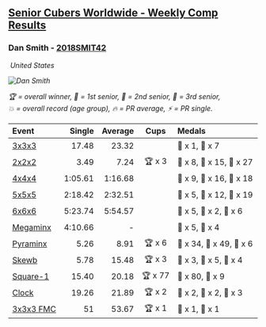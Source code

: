 <style>table {white-space: nowrap;}</style>
<link rel="stylesheet" type="text/css" href="/scw-comp/css/flags.css" />

## [Senior Cubers Worldwide - Weekly Comp Results](/scw-comp/results/)
### Dan Smith - [2018SMIT42](https://www.worldcubeassociation.org/persons/2018SMIT42)

<i class="flag flag-US" />&nbsp;United States

![Dan Smith](1570678334.png)

<span style="white-space: nowrap;">🏆 = overall winner</span>, <span style="white-space: nowrap;">🥇 = 1st senior</span>, <span style="white-space: nowrap;">🥈 = 2nd senior</span>, <span style="white-space: nowrap;">🥉 = 3rd senior</span>, <span style="white-space: nowrap;">💥 = overall record (age group)</span>, <span style="white-space: nowrap;">🔥 = PR average</span>, <span style="white-space: nowrap;">⚡ = PR single</span>.

| Event | Single | Average | Cups | Medals | Achievements|
| :-- | --: | --: | :--: | :-- | :-- |
| [3x3x3](333.md) | 17.48 | 23.32 |  | 🥈 x 1, 🥉 x 7 | 💥 x 2, 🔥 x 13, ⚡ x 10 |
| [2x2x2](222.md) | 3.49 | 7.24 | 🏆 x 3 | 🥇 x 8, 🥈 x 15, 🥉 x 27 | 💥 x 4, 🔥 x 5, ⚡ x 7 |
| [4x4x4](444.md) | 1:05.61 | 1:16.68 |  | 🥇 x 9, 🥈 x 16, 🥉 x 18 | 💥 x 1, 🔥 x 11, ⚡ x 6 |
| [5x5x5](555.md) | 2:18.42 | 2:32.51 |  | 🥇 x 5, 🥈 x 12, 🥉 x 19 | 💥 x 1, 🔥 x 3, ⚡ x 3 |
| [6x6x6](666.md) | 5:23.74 | 5:54.57 |  | 🥇 x 5, 🥈 x 2, 🥉 x 6 | 💥 x 1, 🔥 x 1, ⚡ x 2 |
| [Megaminx](minx.md) | 4:10.66 | - |  | 🥈 x 5, 🥉 x 4 | ⚡ x 5 |
| [Pyraminx](pyram.md) | 5.26 | 8.91 | 🏆 x 6 | 🥇 x 34, 🥈 x 49, 🥉 x 6 | 💥 x 6, 🔥 x 4, ⚡ x 3 |
| [Skewb](skewb.md) | 5.78 | 15.48 | 🏆 x 3 | 🥇 x 3, 🥈 x 5, 🥉 x 4 | 💥 x 1, 🔥 x 6, ⚡ x 3 |
| [Square-1](sq1.md) | 15.40 | 20.18 | 🏆 x 77 | 🥇 x 80, 🥈 x 9 | 💥 x 12, 🔥 x 7, ⚡ x 7 |
| [Clock](clock.md) | 19.26 | 21.89 | 🏆 x 2 | 🥇 x 2, 🥈 x 2, 🥉 x 3 | 🔥 x 4, ⚡ x 4 |
| [3x3x3 FMC](333fm.md) | 51 | 53.67 | 🏆 x 1 | 🥇 x 1, 🥈 x 1 | 🔥 x 1, ⚡ x 2 |

<!-- Global site tag (gtag.js) - Google Analytics -->
<script async src="https://www.googletagmanager.com/gtag/js?id=UA-86348435-3"></script>
<script>window.dataLayer = window.dataLayer || []; function gtag() {dataLayer.push(arguments);} gtag('js', new Date()); gtag('config', 'UA-86348435-3');</script>
